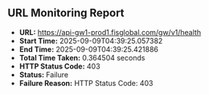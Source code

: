 ## URL Monitoring Report

- **URL:** https://api-gw1-prod1.fisglobal.com/gw/v1/health
- **Start Time:** 2025-09-09T04:39:25.057382
- **End Time:** 2025-09-09T04:39:25.421886
- **Total Time Taken:** 0.364504 seconds
- **HTTP Status Code:** 403
- **Status:** Failure
- **Failure Reason:** HTTP Status Code: 403
